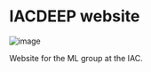 # IACDEEP website

![image](https://user-images.githubusercontent.com/861591/229651331-9226849b-de13-480c-a41a-1da5788512d9.png)

Website for the ML group at the IAC. 
